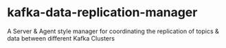 # kafka-data-replication-manager
A Server &amp; Agent style manager for coordinating the replication of topics &amp; data between different Kafka Clusters
